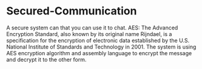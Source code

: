 # Secured-Communication
A secure system can that you can use it to chat.
AES: The Advanced Encryption Standard, also known by its original name Rijndael,
is a specification for the encryption of electronic data established by the U.S. National Institute of Standards and Technology in 2001.
The system is using AES encryption algorithm and assembly language to encrypt the message and decrypt it to the other form.
